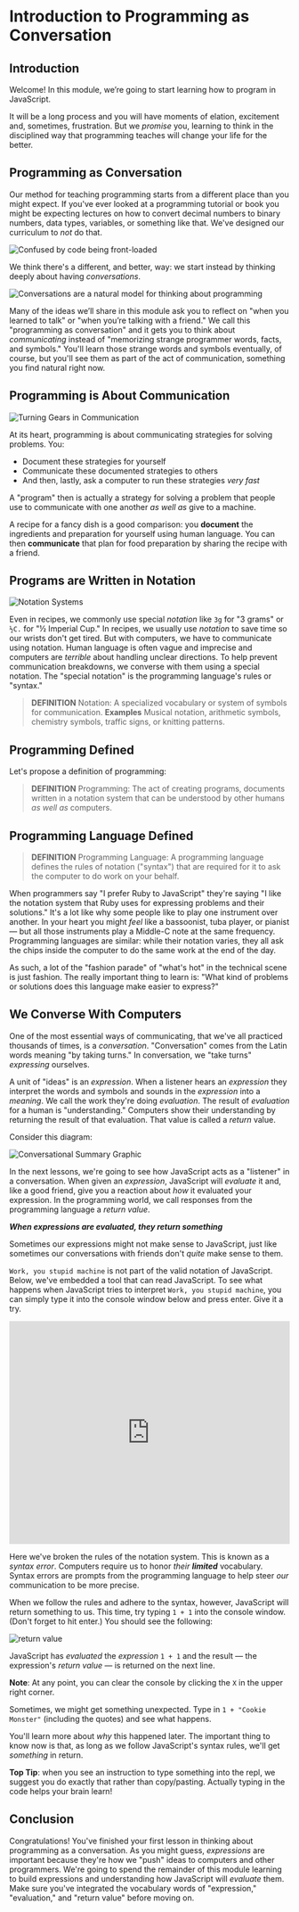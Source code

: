 # Introduction to Programming as Conversation

## Introduction

Welcome! In this module, we’re going to start learning how to program in
JavaScript.

It will be a long process and you will have moments of elation, excitement and,
sometimes, frustration. But we _promise_ you, learning to think in the
disciplined way that programming teaches will change your life for the better.

## Programming as Conversation

Our method for teaching programming starts from a different place than you might
expect. If you've ever looked at a programming tutorial or book you might be
expecting lectures on how to convert decimal numbers to binary numbers, data
types, variables, or something like that. We've designed our curriculum to _not_
do that.

![Confused by code being front-loaded](https://curriculum-content.s3.amazonaws.com/phase-0/pac-1-intro/Image_50_SadHead.png)

We think there's a different, and better, way: we start instead by thinking
deeply about having _conversations_.

![Conversations are a natural model for thinking about programming](https://curriculum-content.s3.amazonaws.com/phase-0/pac-1-intro/Image_51_HappyHead.png)

Many of the ideas we’ll share in this module ask you to reflect on "when you
learned to talk" or "when you’re talking with a friend." We call this
"programming as conversation" and it gets you to think about _communicating_
instead of "memorizing strange programmer words, facts, and symbols." You'll
learn those strange words and symbols eventually, of course, but you'll see them
as part of the act of communication, something you find natural right now.

## Programming is About Communication

![Turning Gears in Communication](https://curriculum-content.s3.amazonaws.com/phase-0/pac-1-intro/Image_53_TwoHeads_Evaluation.png)

At its heart, programming is about communicating strategies for solving
problems. You:

* Document these strategies for yourself
* Communicate these documented strategies to others
* And then, lastly, ask a computer to run these strategies _very fast_

A "program" then is actually a strategy for solving a problem that people use to
communicate with one another _as well as_ give to a machine.

A recipe for a fancy dish is a good comparison: you **document** the ingredients
and preparation for yourself using human language. You can then **communicate**
that plan for food preparation by sharing the recipe with a friend.

## Programs are Written in Notation

![Notation Systems](https://curriculum-content.s3.amazonaws.com/phase-0/pac-1-intro/Image_82_GraphicNotationSystems.png)

Even in recipes, we commonly use special _notation_ like `3g` for "3 grams" or
`½C.` for "½ Imperial Cup." In recipes, we usually use _notation_ to save time
so our wrists don't get tired. But with computers, we have to communicate using
notation. Human language is often vague and imprecise and computers are
_terrible_ about handling unclear directions. To help prevent communication
breakdowns, we converse with them using a special notation. The "special
notation" is the programming language's rules or "syntax."

> **DEFINITION** Notation: A specialized vocabulary or system of symbols for
> communication. **Examples** Musical notation, arithmetic symbols, chemistry
> symbols, traffic signs, or knitting patterns.

## Programming Defined

Let's propose a definition of programming:

> **DEFINITION** Programming: The act of creating programs, documents written in
> a notation system that can be understood by other humans _as well as_
> computers.

## Programming Language Defined

> **DEFINITION** Programming Language: A programming language defines the rules
> of notation ("syntax") that are required for it to ask the computer to do work
> on your behalf.

When programmers say "I prefer Ruby to JavaScript" they're saying "I like the
notation system that Ruby uses for expressing problems and their solutions."
It's a lot like why some people like to play one instrument over another. In
your heart you might _feel_ like a bassoonist, tuba player, or pianist —
but all those instruments play a Middle-C note at the same frequency.
Programming languages are similar: while their notation varies, they all ask the
chips inside the computer to do the same work at the end of the day.

As such, a lot of the "fashion parade" of "what's hot" in the technical scene is
just fashion. The really important thing to learn is: "What kind of problems or
solutions does this language make easier to express?"

## We Converse With Computers

One of the most essential ways of communicating, that we've all practiced
thousands of times, is a _conversation_.  "Conversation" comes from the Latin
words meaning "by taking turns." In conversation, we "take turns" _expressing_
ourselves.

A unit of "ideas" is an _expression_. When a listener hears an _expression_ they
interpret the words and symbols and sounds in the _expression_ into a _meaning_.
We call the work they're doing _evaluation_. The result of _evaluation_
for a human is "understanding." Computers show their understanding by returning
the result of that evaluation. That value is called a _return_ value.

Consider this diagram:

![Conversational Summary Graphic](https://curriculum-content.s3.amazonaws.com/phase-0/pac-1-intro/Image_52_TwoHeadsConversingSummary.png)

In the next lessons, we're going to see how JavaScript acts as a "listener" in a
conversation. When given an _expression_, JavaScript will _evaluate_ it and,
like a good friend, give you a reaction about _how_ it evaluated your
expression. In the programming world, we call responses from the programming
language a _return value_.

***When expressions are evaluated, they return something***

Sometimes our expressions might not make sense to JavaScript, just like
sometimes our conversations with friends don't _quite_ make sense to them.

`Work, you stupid machine` is not part of the valid notation of JavaScript.
Below, we've embedded a tool that can read JavaScript. To see what happens when
JavaScript tries to interpret `Work, you stupid machine`, you can simply type it
into the console window below and press enter. Give it a try.

<iframe height="400px" width="100%" src="https://replit.com/@lizbur10/Sandbox?lite=1&outputonly=1" scrolling="no" frameborder="no" allowtransparency="true" allowfullscreen="true" sandbox="allow-forms allow-pointer-lock allow-popups allow-same-origin allow-scripts allow-modals"></iframe>

Here we've broken the rules of the notation system. This is known as a _syntax
error_. Computers require us to honor _their_ ***limited*** vocabulary. Syntax
errors are prompts from the programming language to help steer _our_
communication to be more precise.

When we follow the rules and adhere to the syntax, however, JavaScript will
return something to us. This time, try typing `1 + 1` into the console window.
(Don't forget to hit enter.) You should see the following:

![return value](https://curriculum-content.s3.amazonaws.com/phase-0/pac-1-intro/return-value.png)

JavaScript has _evaluated_ the _expression_ `1 + 1` and the result — the
expression's _return value_ — is returned on the next line.

**Note**: At any point, you can clear the console by clicking the `X` in the
upper right corner.

Sometimes, we might get something unexpected. Type in `1 + "Cookie Monster"`
(including the quotes) and see what happens.

You'll learn more about _why_ this happened later. The important thing to know
now is that, as long as we follow JavaScript's syntax rules, we'll get
_something_ in return.

**Top Tip**: when you see an instruction to type something into the repl, we
suggest you do exactly that rather than copy/pasting. Actually typing in the
code helps your brain learn!

## Conclusion

Congratulations! You've finished your first lesson in thinking about programming
as a conversation. As you might guess, _expressions_ are important because
they're how we "push" ideas to computers and other programmers. We're going to
spend the remainder of this module learning to build expressions and
understanding how JavaScript will _evaluate_ them. Make sure you've integrated
the vocabulary words of "expression," "evaluation," and "return value" before
moving on.

